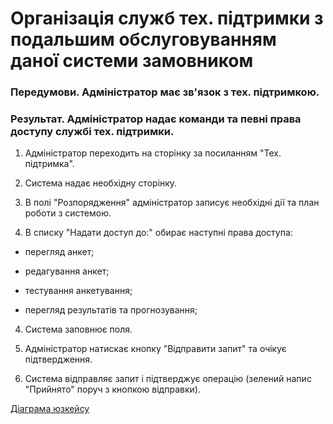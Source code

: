 # Організація служб тех. підтримки з подальшим обслуговуванням даної системи замовником

### Передумови. Адміністратор має зв'язок з тех. підтримкою.

### Результат. Адміністратор надає команди та певні права доступу службі тех. підтримки.

1. Адміністратор переходить на сторінку за посиланням "Тех. підтримка".

2. Система надає необхідну сторінку.

2. В полі "Розпорядження" адміністратор записує необхідні дії та план роботи з системою.

3. В списку "Надати доступ до:" обирає наступні права доступа: 

 * перегляд анкет; 
 
 * редагування анкет; 
 
 * тестування анкетування; 
 
 * перегляд результатів та прогнозування; 

4. Система заповнює поля.

5. Адміністратор натискає кнопку "Відправити запит" та очікує підтвердження.

6. Система відправляє запит і підтверджує операцію (зелений напис "Прийнято" поруч з кнопкою відправки).

[Діаграма юзкейсу](https://github.com/ip-85/System-Dynamics/blob/master/Doc/UMLDiagrams/scenarios/admin/Diagrams/UC1%20-%20Support%20Services.md)
